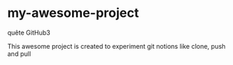 # my-awesome-project
quête GitHub3


This awesome project is created to experiment git notions like clone, push and pull
